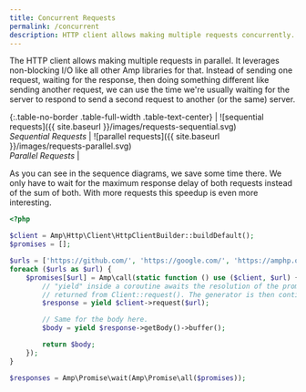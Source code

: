 ```yaml
---
title: Concurrent Requests
permalink: /concurrent
description: HTTP client allows making multiple requests concurrently. It leverages non-blocking I/O like all other Amp libraries for that.
---
```

The HTTP client allows making multiple requests in parallel. It leverages non-blocking I/O like all other Amp libraries for that.
Instead of sending one request, waiting for the response, then doing something different like sending another request, we can use the time we're usually waiting for the server to respond to send a second request to another (or the same) server.

{:.table-no-border .table-full-width .table-text-center}
| ![sequential requests]({{ site.baseurl }}/images/requests-sequential.svg)<br>*Sequential Requests* | ![parallel requests]({{ site.baseurl }}/images/requests-parallel.svg)<br>*Parallel Requests* |

As you can see in the sequence diagrams, we save some time there. We only have to wait for the maximum response delay of both requests instead of the sum of both. With more requests this speedup is even more interesting.

```php
<?php

$client = Amp\Http\Client\HttpClientBuilder::buildDefault();
$promises = [];

$urls = ['https://github.com/', 'https://google.com/', 'https://amphp.org/http-client'];
foreach ($urls as $url) {
    $promises[$url] = Amp\call(static function () use ($client, $url) {
        // "yield" inside a coroutine awaits the resolution of the promise
        // returned from Client::request(). The generator is then continued.
        $response = yield $client->request($url);

        // Same for the body here.
        $body = yield $response->getBody()->buffer();

        return $body;
    });
}

$responses = Amp\Promise\wait(Amp\Promise\all($promises));
```
